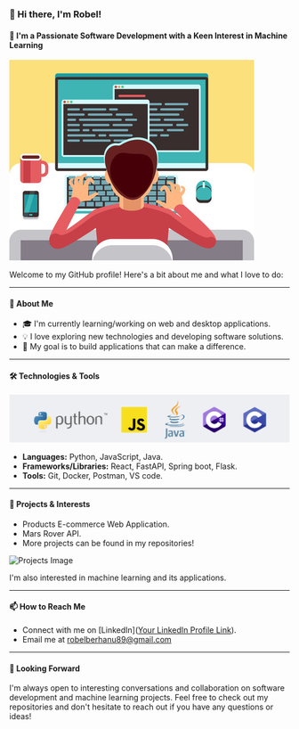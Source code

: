 ### 👋 Hi there, I'm Robel!

#### 🌱 I'm a Passionate Software Development with a Keen Interest in Machine Learning

![Banner Image](https://github.com/robelberhanu/myImages/blob/main/coder.jpg?raw=true) <!-- Replace with the URL of a banner image that represents you or your interests -->

Welcome to my GitHub profile! Here's a bit about me and what I love to do:

---

#### 🚀 About Me
- 🎓 I'm currently learning/working on web and desktop applications.
- 💡 I love exploring new technologies and developing software solutions.
- 🎯 My goal is to build applications that can make a difference.

---

#### 🛠️ Technologies & Tools
![Technologies Image](https://github.com/robelberhanu/myImages/blob/main/languages.png?raw=true) <!-- Replace with an image that represents the technologies you use -->

- **Languages:** Python, JavaScript, Java.
- **Frameworks/Libraries:** React, FastAPI, Spring boot, Flask.
- **Tools:** Git, Docker, Postman, VS code.

---

#### 🤖 Projects & Interests
- Products E-commerce Web Application.
- Mars Rover API.
- More projects can be found in my repositories!

![Projects Image](URL_to_projects_image) <!-- Replace with an image showcasing your projects or interests -->

I'm also interested in machine learning and its applications.

---

#### 📫 How to Reach Me
<!-- ![Contact Image](URL_to_contact_image) <!-- Replace with an image that signifies contact or networking -->

- Connect with me on [LinkedIn]([Your LinkedIn Profile Link](https://www.linkedin.com/in/robel-berhanu-134b4a144/)).
- Email me at robelberhanu89@gmail.com

---

#### 💼 Looking Forward
I'm always open to interesting conversations and collaboration on software development and machine learning projects. Feel free to check out my repositories and don't hesitate to reach out if you have any questions or ideas!




